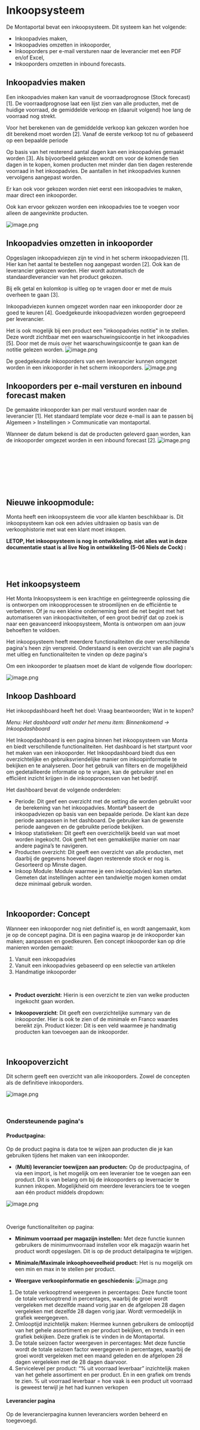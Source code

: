 # Inkoopsysteem

De Montaportal bevat een inkoopsysteem. Dit systeem kan het volgende:
- Inkoopadvies maken,
- Inkoopadvies omzetten in inkooporder,
- Inkooporders per e-mail versturen naar de leverancier met een PDF en/of Excel,
- Inkooporders omzetten in inbound forecasts.

## Inkoopadvies maken

Een inkoopadvies maken kan vanuit de voorraadprognose (Stock forecast) [1]. De voorraadprognose laat een lijst zien van alle producten, met de huidige voorraad, de gemiddelde verkoop en (daaruit volgend) hoe lang de voorraad nog strekt.

Voor het berekenen van de gemiddelde verkoop kan gekozen worden hoe dit berekend moet worden [2]. Vanaf de eerste verkoop tot nu of gebaseerd op een bepaalde periode

Op basis van het resterend aantal dagen kan een inkoopadvies gemaakt worden [3]. Als bijvoorbeeld gekozen wordt om voor de komende tien dagen in te kopen, komen producten met minder dan tien dagen resterende voorraad in het inkoopadvies. De aantallen in het inkoopadvies kunnen vervolgens aangepast worden.

Er kan ook voor gekozen worden niet eerst een inkoopadvies te maken, maar direct een inkooporder.

Ook kan ervoor gekozen worden een inkoopadvies toe te voegen voor alleen de aangevinkte producten.

![image.png](../../../Attachments/image-3061ded4-96f2-40d4-8a82-d3364fcfbfcb.png)

## Inkoopadvies omzetten in inkooporder

Opgeslagen inkoopadviezen zijn te vind in het scherm inkoopadviezen [1]. Hier kan het aantal te bestellen nog aangepast worden [2]. Ook kan de leverancier gekozen worden. Hier wordt automatisch de standaardleverancier van het product gekozen.

Bij elk getal en kolomkop is uitleg op te vragen door er met de muis overheen te gaan [3].

Inkoopadviezen kunnen omgezet worden naar een inkooporder door ze goed te keuren [4]. Goedgekeurde inkoopadviezen worden gegroepeerd per leverancier.

Het is ook mogelijk bij een product een "inkoopadvies notitie" in te stellen. Deze wordt zichtbaar met een waarschuwingsicoontje in het inkoopadvies [5]. Door met de muis over het waarschuwingsicoontje te gaan kan de notitie gelezen worden.
![image.png](../../../Attachments/image-6058bbc3-cce5-46d1-b914-15440804a6fa.png)


De goedgekeurde inkooporders van een leverancier kunnen omgezet worden in een inkooporder in het scherm inkooporders.
![image.png](../../../Attachments/image-febfd5ec-0928-447c-b1e6-2c942deffc63.png)

## Inkooporders per e-mail versturen en inbound forecast maken

De gemaakte inkooporder kan per mail verstuurd worden naar de leverancier [1]. Het standaard template voor deze e-mail is aan te passen bij Algemeen > Instellingen > Communicatie van montaportal.

Wanneer de datum bekend is dat de producten geleverd gaan worden, kan de inkooporder omgezet worden in een inbound forecast [2].
![image.png](../../../Attachments/image-4a2ad62b-f758-4fc5-abf1-548d4b87ba48.png)

<br>
<br>
<br>
<br>
<br>
<br>



## Nieuwe inkoopmodule:



Monta heeft een inkoopsysteem die voor alle klanten beschikbaar is. Dit inkoopsysteem kan ook een advies uitdraaien op basis van de verkoophistorie met wat een klant moet inkopen.



**LETOP, Het inkoopsysteem is nog in ontwikkeling. niet alles wat in deze documentatie staat is al live**
**Nog in ontwikkeling (5-06 Niels de Cock) :**

<br>
<br>

## Het inkoopsysteem

Het Monta Inkoopsysteem is een krachtige en geïntegreerde oplossing die is ontworpen om inkoopprocessen te stroomlijnen en de efficiëntie te verbeteren. Of je nu een kleine onderneming bent die net begint met het automatiseren van inkoopactiviteiten, of een groot bedrijf dat op zoek is naar een geavanceerd inkoopsysteem, Monta is ontworpen om aan jouw behoeften te voldoen.

Het inkoopsysteem heeft meerdere functionaliteiten die over verschillende pagina's heen zijn verspreid. Onderstaand is een overzicht van alle pagina's met uitleg en functionaliteiten te vinden op deze pagina's

Om een inkooporder te plaatsen moet de klant de volgende flow doorlopen:

![image.png](../../../Attachments/image-702fd309-0007-41fa-94d7-963e8c707360.png)



## Inkoop Dashboard

Het inkoopdashboard heeft het doel: Vraag beantwoorden; Wat in te kopen?

_Menu: Het dashboard valt onder het menu item: Binnenkomend -> Inkoopdashboard_

Het Inkoopdashboard is een pagina binnen het inkoopsysteem van Monta en biedt verschillende functionaliteiten. Het dashboard is het startpunt voor het maken van een inkooporder. Het Inkoopdashboard biedt dus een overzichtelijke en gebruiksvriendelijke manier om inkoopinformatie te bekijken en te analyseren. Door het gebruik van filters en de mogelijkheid om gedetailleerde informatie op te vragen, kan de gebruiker snel en efficiënt inzicht krijgen in de inkoopprocessen van het bedrijf.

Het dashboard bevat de volgende onderdelen:
- Periode: Dit geef een overzicht met de setting die worden gebruikt voor de berekening van het inkoopadvies. Monta® baseert de inkoopadviezen op basis van een bepaalde periode. De klant kan deze periode aanpassen in het dashboard. De gebruiker kan de gewenste periode aangeven en de gebruikte periode bekijken.
- Inkoop statistieken: Dit geeft een overzichtelijk beeld van wat moet worden ingekocht. Ook geeft het een gemakkelijke manier om naar andere pagina’s te navigeren.
- Producten overzicht: Dit geeft een overzicht van alle producten, met daarbij de gegevens hoeveel dagen resterende stock er nog is. Gesorteerd op Minste dagen.
- Inkoop Module: Module waarmee je een inkoop(advies) kan starten. Gemeten dat instellingen achter een tandwieltje mogen komen omdat deze minimaal gebruik worden.

<br>

## Inkooporder: Concept

Wanneer een inkooporder nog niet definitief is, en wordt aangemaakt, kom je op de concept pagina.
Dit is een pagina waarop je de inkooporder kan maken; aanpassen en goedkeuren. Een concept inkooporder kan op drie manieren worden gemaakt:
1.	Vanuit een inkoopadvies
2.	Vanuit een inkoopadvies gebaseerd op een selectie van artikelen
3.	Handmatige inkooporder



 
- **Product overzicht**: Hierin is een overzicht te zien van welke producten ingekocht gaan worden.


- **Inkoopoverzicht**:
Dit geeft een overzichtelijke summary van de inkooporder. Hier is ook te zien of de minimale en Franco waardes bereikt zijn.
Product kiezer: Dit is een veld waarmee je handmatig producten kan toevoegen aan de inkooporder.


<br>


## Inkoopoverzicht
Dit scherm geeft een overzicht van alle inkooporders. Zowel de concepten als de definitieve inkooporders.

![image.png](../../../Attachments/image-00542b4d-c076-4170-8843-0d574e4a084b.png)




<br>


### Ondersteunende pagina's

#### Productpagina:
Op de product pagina is data toe te wijzen aan producten die je kan gebruiken tijdens het maken van een inkooporder.

- (**Multi) leverancier toewijzen aan producten:**
Op de productpagina, of via een import, is het mogelijk om een leveranier toe te voegen aan een product. Dit is van belang om bij de inkooporders op levernacier te kunnen inkopen.
Mogelijkheid om meerdere leveranciers toe te voegen aan één product middels dropdown:

![image.png](../../../Attachments/image-5829f1c4-8c08-457e-987e-1830f94b2e40.png)

<br>

Overige functionaliteiten op pagina:
<br>

- **Minimum voorraad per magazijn instellen:** Met deze functie kunnen gebruikers de minimumvoorraad instellen voor elk magazijn waarin het product wordt opgeslagen. Dit is op de product detailpagina te wijzigen.

- **Minimale/Maximale inkoophoeveelheid product:** Het is nu mogelijk om een min en max in te stellen per product.

- **Weergave verkoopinformatie en geschiedenis:**
![image.png](../../../Attachments/image-c0ff029b-de60-494f-8207-45bc3680081a.png)

1.	De totale verkooptrend weergeven in percentages: Deze functie toont de totale verkooptrend in percentages, waarbij de groei wordt vergeleken met dezelfde maand vorig jaar en de afgelopen 28 dagen vergeleken met dezelfde 28 dagen vorig jaar. Wordt vermoedelijk in grafiek weergegeven.
2.	Omlooptijd inzichtelijk maken: Hiermee kunnen gebruikers de omlooptijd van het gehele assortiment en per product bekijken, en trends in een grafiek bekijken. Deze grafiek is te vinden in de Montaportal.
3.	De totale seizoen factor weergeven in percentages: Met deze functie wordt de totale seizoen factor weergegeven in percentages, waarbij de groei wordt vergeleken met een maand geleden en de afgelopen 28 dagen vergeleken met de 28 dagen daarvoor.
4.	Servicelevel per product:
“% uit voorraad leverbaar” inzichtelijk maken van het gehele assortiment en per product. En in een grafiek om trends te zien. % uit voorraad leverbaar = hoe vaak is een product uit voorraad is geweest terwijl je het had kunnen verkopen


#### Leverancier pagina
Op de leverancierpagina kunnen leveranciers worden beheerd en toegevoegd.




